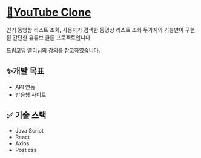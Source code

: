 # [🔗YouTube Clone](https://jeongsehyun.github.io/youtube-clone/)

인기 동영상 리스트 조회, 사용자가 검색한 동영상 리스트 조회 두가지의 기능만이 구현된 간단한 유튜브 클론 프로젝트입니다.

드림코딩 엘리님의 강의를 참고하였습니다.

## ✨개발 목표

- API 연동
- 반응형 사이트

## ✅ 기술 스택

- Java Script
- React
- Axios
- Post css

